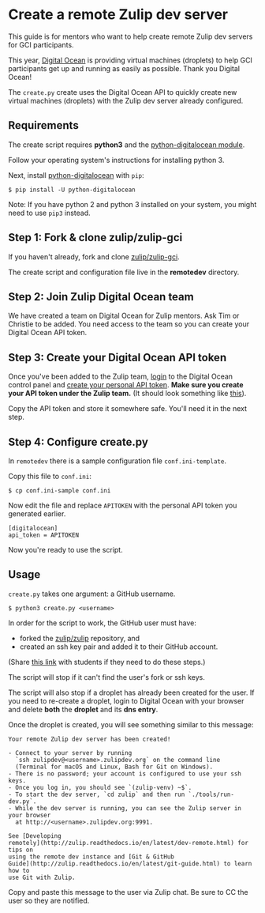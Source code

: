 # Create a remote Zulip dev server

This guide is for mentors who want to help create remote Zulip dev servers 
for GCI participants.

This year, [Digital Ocean](https://www.digitalocean.com/) is providing virtual
machines (droplets) to help GCI participants get up and running as easily as
possible. Thank you Digital Ocean!

The `create.py` create uses the Digital Ocean API to quickly create new virtual
machines (droplets) with the Zulip dev server already configured.

## Requirements

The create script requires **python3** and the [python-digitalocean
module][python-digitalocean].

Follow your operating system's instructions for installing python 3.

Next, install [python-digitalocean][python-digitalocean] with `pip`:

```
$ pip install -U python-digitalocean
```

Note: If you have python 2 and python 3 installed on your system, you might
need to use `pip3` instead.

## Step 1: Fork & clone zulip/zulip-gci

If you haven't already, fork and clone [zulip/zulip-gci][zulip-zulip-gci].

The create script and configuration file live in the **remotedev** directory.

## Step 2: Join Zulip Digital Ocean team

We have created a team on Digital Ocean for Zulip mentors. Ask Tim or Christie
to be added. You need access to the team so you can create your Digital Ocean
API token.

## Step 3: Create your Digital Ocean API token

Once you've been added to the Zulip team,
[login](https://cloud.digitalocean.com/droplets) to the Digital Ocean control
panel and [create your personal API token][do-create-api-token]. **Make sure
you create your API token under the Zulip team.** (It should look something
like [this][image-zulip-team]).

Copy the API token and store it somewhere safe. You'll need it in the next
step.

## Step 4: Configure create.py

In `remotedev` there is a sample configuration file `conf.ini-template`.

Copy this file to `conf.ini`:

```
$ cp conf.ini-sample conf.ini
```

Now edit the file and replace `APITOKEN` with the personal API token you
generated earlier.

```
[digitalocean]
api_token = APITOKEN
```

Now you're ready to use the script.

## Usage

`create.py` takes one argument: a GitHub username.

```
$ python3 create.py <username>
```

In order for the script to work, the GitHub user must have:

- forked the [zulip/zulip][zulip-zulip] repository, and
- created an ssh key pair and added it to their GitHub account.

(Share [this link][how-to-request] with students if they need to do these
steps.)

The script will stop if it can't find the user's fork or ssh keys.

The script will also stop if a droplet has already been created for the user.
If you need to re-create a droplet, login to Digital Ocean with your browser
and delete **both** the **droplet** and its **dns entry**.

Once the droplet is created, you will see something similar to this message:

```
Your remote Zulip dev server has been created!

- Connect to your server by running
  `ssh zulipdev@<username>.zulipdev.org` on the command line
  (Terminal for macOS and Linux, Bash for Git on Windows).
- There is no password; your account is configured to use your ssh keys.
- Once you log in, you should see `(zulip-venv) ~$`.
- To start the dev server, `cd zulip` and then run `./tools/run-dev.py`.
- While the dev server is running, you can see the Zulip server in your browser
  at http://<username>.zulipdev.org:9991.

See [Developing
remotely](http://zulip.readthedocs.io/en/latest/dev-remote.html) for tips on
using the remote dev instance and [Git & GitHub
Guide](http://zulip.readthedocs.io/en/latest/git-guide.html) to learn how to
use Git with Zulip.
```

Copy and paste this message to the user via Zulip chat. Be sure to CC the user
so they are notified.

[do-create-api-token]: https://www.digitalocean.com/community/tutorials/how-to-use-the-digitalocean-api-v2#how-to-generate-a-personal-access-token
[image-zulip-team]: http://cdn.subfictional.com/dropshare/Screen-Shot-2016-11-28-10-53-24-X86JYrrOzu.png
[zulip-zulip-gci]: https://github.com/zulip/zulip-gci
[zulip-zulip]: https://github.com/zulip/zulip
[python-digitalocean]: https://github.com/koalalorenzo/python-digitalocean
[how-to-request]: https://github.com/zulip/zulip-gci/blob/master/request-remote-dev.md
